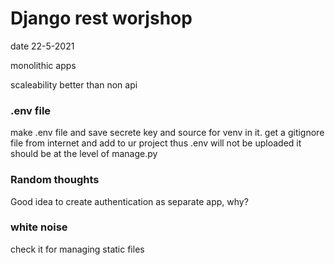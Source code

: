 # Django rest worjshop
date 22-5-2021

monolithic apps

scaleability better than non api

### .env file
make .env file and save secrete key and source for venv in it.
get a gitignore file from internet and add to ur project thus .env will not be uploaded
it should be at the level of manage.py


### Random thoughts
Good idea to create authentication as separate app, why?


### white noise
check it for managing static files

###
